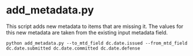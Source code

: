 # add_metadata.py

This script adds new metadata to items that are missing it. The values for this new metadata are taken from the existing input metadata field.
```
python add_metadata.py --to_mtd_field dc.date.issued --from_mtd_field dc.date.submitted dc.date.committed dc.date.defense
```
